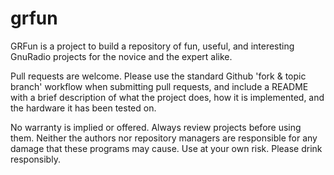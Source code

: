grfun
============

GRFun is a project to build a repository of fun, useful, and interesting GnuRadio projects for the novice and the expert alike.

Pull requests are welcome. Please use the standard Github 'fork & topic branch' workflow when submitting pull requests, and
include a README with a brief description of what the project does, how it is implemented, and the hardware it has been
tested on.

No warranty is implied or offered. Always review projects before using them. Neither the authors nor repository managers are
responsible for any damage that these programs may cause. Use at your own risk. Please drink responsibly.
